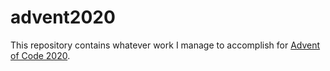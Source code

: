 # advent2020

This repository contains whatever work I manage to accomplish for [Advent of Code 2020](https://adventofcode.com).

